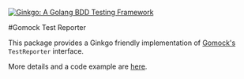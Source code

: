[![Ginkgo: A Golang BDD Testing Framework](http://onsi.github.io/ginkgo/images/ginkgo.png)](https://github.com/paybyphone/ginkgo)

#Gomock Test Reporter

This package provides a Ginkgo friendly implementation of [Gomock's](https://code.google.com/p/gomock/) `TestReporter` interface.

More details and a code example are [here](http://onsi.github.io/ginkgo/#integrating_with_gomock).